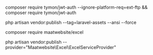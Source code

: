 
composer require tymon/jwt-auth --ignore-platform-req=ext-ftp
&&
composer require tymon/jwt-auth

php artisan vendor:publish --tag=laravel-assets --ansi --force

composer require maatwebsite/excel

php artisan vendor:publish --provider="Maatwebsite\Excel\ExcelServiceProvider"


